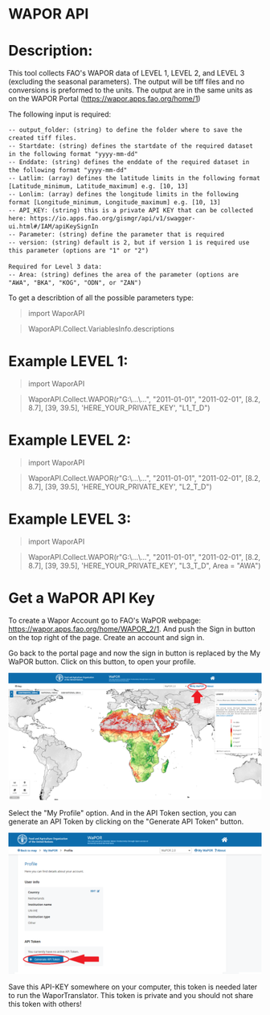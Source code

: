 # WAPOR API

# Description:
This tool collects FAO's WAPOR data of LEVEL 1, LEVEL 2, and LEVEL 3 (excluding the seasonal parameters). The output will be tiff files and no conversions is 
preformed to the units. The output are in the same units as on the WAPOR Portal (https://wapor.apps.fao.org/home/1)

The following input is required:
    
    -- output_folder: (string) to define the folder where to save the created tiff files.
    -- Startdate: (string) defines the startdate of the required dataset in the following format "yyyy-mm-dd"
    -- Enddate: (string) defines the enddate of the required dataset in the following format "yyyy-mm-dd"
    -- Latlim: (array) defines the latitude limits in the following format [Latitude_minimum, Latitude_maximum] e.g. [10, 13]
    -- Lonlim: (array) defines the longitude limits in the following format [Longitude_minimum, Longitude_maximum] e.g. [10, 13]
    -- API_KEY: (string) this is a private API KEY that can be collected here: https://io.apps.fao.org/gismgr/api/v1/swagger-ui.html#/IAM/apiKeySignIn
    -- Parameter: (string) define the parameter that is required
    -- version: (string) default is 2, but if version 1 is required use this parameter (options are "1" or "2")
    
    Required for Level 3 data:
    -- Area: (string) defines the area of the parameter (options are "AWA", "BKA", "KOG", "ODN", or "ZAN")
    
To get a describtion of all the possible parameters type:
    
> import WaporAPI

> WaporAPI.Collect.VariablesInfo.descriptions 

# Example LEVEL 1:

>import WaporAPI

>WaporAPI.Collect.WAPOR(r"G:\\...\\...", "2011-01-01", "2011-02-01", [8.2, 8.7], [39, 39.5], 'HERE_YOUR_PRIVATE_KEY', "L1_T_D")

# Example LEVEL 2:

>import WaporAPI

>WaporAPI.Collect.WAPOR(r"G:\\...\\...", "2011-01-01", "2011-02-01", [8.2, 8.7], [39, 39.5], 'HERE_YOUR_PRIVATE_KEY', "L2_T_D")

# Example LEVEL 3:

>import WaporAPI

>WaporAPI.Collect.WAPOR(r"G:\\...\\...", "2011-01-01", "2011-02-01", [8.2, 8.7], [39, 39.5], 'HERE_YOUR_PRIVATE_KEY', "L3_T_D", Area = "AWA")

# Get a WaPOR API Key

To create a Wapor Account go to FAO's WaPOR webpage: https://wapor.apps.fao.org/home/WAPOR_2/1. And push the Sign in button on the top right of the page. Create an account and sign in.

Go back to the portal page and now the sign in button is replaced by the My WaPOR button. Click on this button, to open your profile.

![](figs/wapor_site.png) 

Select the "My Profile" option. And in the API Token section, you can generate an API Token by clicking on the "Generate API Token" button.

![](figs/wapor_token.png) 

Save this API-KEY somewhere on your computer, this token is needed later to run the WaporTranslator. This token is private and you should not share this token with others!
